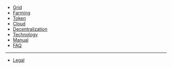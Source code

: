 - [Grid](@tfgrid_home)
- [Farming](@farming_intro)
- [Token](@tokens_home)
- [Cloud](@cloud_home)
- [Decentralization](@decentralization)
- [Technology](@technology)
- [Manual](!@manual:manual3_home_new)
- [FAQ](https://library.threefold.me/info/threefold#/manual__faq)
------------
- [Legal](!@legal:legal_home)


<!-- - [About](@about) -->
<!-- - [Definitions & Concepts](@definitions_concepts) -->
